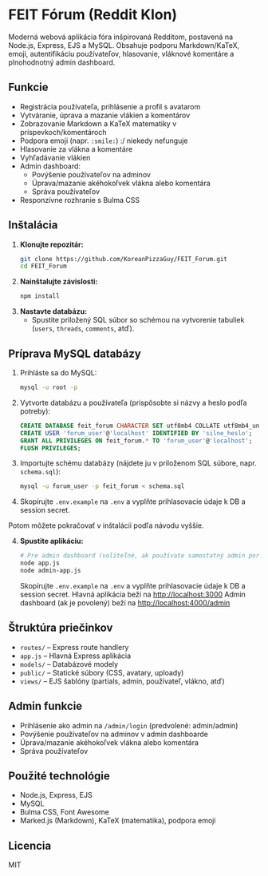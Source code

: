# FEIT Fórum (Reddit Klon)

Moderná webová aplikácia fóra inšpirovaná Redditom, postavená na Node.js, Express, EJS a MySQL. Obsahuje podporu Markdown/KaTeX, emoji, autentifikáciu používateľov, hlasovanie, vláknové komentáre a plnohodnotný admin dashboard.

## Funkcie

- Registrácia používateľa, prihlásenie a profil s avatarom
- Vytváranie, úprava a mazanie vlákien a komentárov
- Zobrazovanie Markdown a KaTeX matematiky v príspevkoch/komentároch
- Podpora emoji (napr. `:smile:`) :/ niekedy nefunguje
- Hlasovanie za vlákna a komentáre
- Vyhľadávanie vlákien
- Admin dashboard:
  - Povýšenie používateľov na adminov
  - Úprava/mazanie akéhokoľvek vlákna alebo komentára
  - Správa používateľov
- Responzívne rozhranie s Bulma CSS

## Inštalácia

1. **Klonujte repozitár:**
   ```sh
   git clone https://github.com/KoreanPizzaGuy/FEIT_Forum.git
   cd FEIT_Forum
   ```
2. **Nainštalujte závislosti:**
   ```sh
   npm install
   ```
3. **Nastavte databázu:**
   - Spustite priložený SQL súbor so schémou na vytvorenie tabuliek (`users`, `threads`, `comments`, atď).

## Príprava MySQL databázy

1. Prihláste sa do MySQL:
   ```sh
   mysql -u root -p
   ```
2. Vytvorte databázu a používateľa (prispôsobte si názvy a heslo podľa potreby):
   ```sql
   CREATE DATABASE feit_forum CHARACTER SET utf8mb4 COLLATE utf8mb4_unicode_ci;
   CREATE USER 'forum_user'@'localhost' IDENTIFIED BY 'silne_heslo';
   GRANT ALL PRIVILEGES ON feit_forum.* TO 'forum_user'@'localhost';
   FLUSH PRIVILEGES;
   ```
3. Importujte schému databázy (nájdete ju v priloženom SQL súbore, napr. `schema.sql`):
   ```sh
   mysql -u forum_user -p feit_forum < schema.sql
   ```
4. Skopírujte `.env.example` na `.env` a vyplňte prihlasovacie údaje k DB a session secret.

Potom môžete pokračovať v inštalácii podľa návodu vyššie.

4. **Spustite aplikáciu:**
   ```sh
   # Pre admin dashboard (voliteľné, ak používate samostatný admin port):
   node app.js
   node admin-app.js
   ```
   Skopírujte `.env.example` na `.env` a vyplňte prihlasovacie údaje k DB a session secret.
   Hlavná aplikácia beží na [http://localhost:3000](http://localhost:3000)
   Admin dashboard (ak je povolený) beží na [http://localhost:4000/admin](http://localhost:4000/admin)

## Štruktúra priečinkov

- `routes/` – Express route handlery
- `app.js` – Hlavná Express aplikácia
- `models/` – Databázové modely
- `public/` – Statické súbory (CSS, avatary, uploady)
- `views/` – EJS šablóny (partials, admin, používateľ, vlákno, atď)

## Admin funkcie

- Prihlásenie ako admin na `/admin/login` (predvolené: admin/admin)
- Povýšenie používateľov na adminov v admin dashboarde
- Úprava/mazanie akéhokoľvek vlákna alebo komentára
- Správa používateľov

## Použité technológie

- Node.js, Express, EJS
- MySQL
- Bulma CSS, Font Awesome
- Marked.js (Markdown), KaTeX (matematika), podpora emoji

## Licencia

MIT
